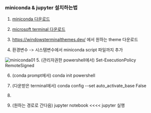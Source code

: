 ### miniconda & jupyter 설치하는법
1. [miniconda 다운로드](https://docs.conda.io/en/latest/miniconda.html)

2. [microsoft terminal 다운로드](https://apps.microsoft.com/store/detail/windows-terminal/9N0DX20HK701?hl=ko-kr&gl=kr)

3. https://windowsterminalthemes.dev/ 에서 원하는 theme 다운로드

4. 환경변수 -> 시스템변수에서 miniconda script 파일까지 추가

![miniconda01](https://user-images.githubusercontent.com/114986610/209664244-8a65d0e7-a986-4182-85c4-851c168b3af8.png)
5. (관리자권한 powershell에서) Set-ExecutionPolicy RemoteSigned

6. (conda prompt에서) conda init powershell

7. (다운받은 terminal에서) conda config --set auto_activate_base False

8. 

9. (원하는 경로로 간다음) jupyter notebook  <<<<  jupyter 실행
